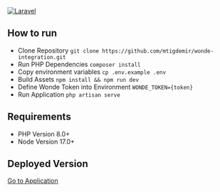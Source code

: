 [![Laravel](https://github.com/mtigdemir/wonde-integration/actions/workflows/laravel.yml/badge.svg)](https://github.com/mtigdemir/wonde-integration/actions/workflows/laravel.yml)

## How to run

- Clone Repository `git clone https://github.com/mtigdemir/wonde-integration.git`
- Run PHP Dependencies `composer install`
- Copy environment variables `cp .env.example .env`
- Build Assets `npm install && npm run dev`
- Define Wonde Token into Environment `WONDE_TOKEN={token}`
- Run Application `php artisan serve`

## Requirements

- PHP Version 8.0+
- Node Version 17.0+

## Deployed Version

[Go to Application](https://wonde.herokuapp.com)